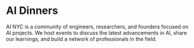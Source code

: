 # AI Dinners
AI NYC is a community of engineers, researchers, and founders focused on AI projects.
We host events to discuss the latest advancements in AI, share our learnings, and build a network of professionals in the field.